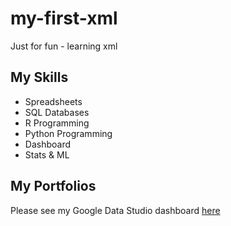 # my-first-xml
Just for fun - learning xml

## My Skills

- Spreadsheets
- SQL Databases
- R Programming
- Python Programming
- Dashboard
- Stats & ML

## My Portfolios
Please see my Google Data Studio dashboard [here](https://www.google.com/)
